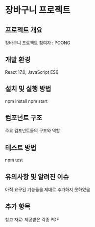 # 장바구니 프로젝트

## 프로젝트 개요

장바구니 프로젝트
참여자 : POONG

## 개발 환경

React 17.0, JavaScript ES6

## 설치 및 실행 방법

npm install
npm start


## 컴포넌트 구조

주요 컴포넌트들의 구조와 역할

## 테스트 방법

npm test

## 유의사항 및 알려진 이슈

아직 요구된 기능들을 제대로 추가하지 못하였음

## 추가 항목

참고 자료: 제공받은 각종 PDF
